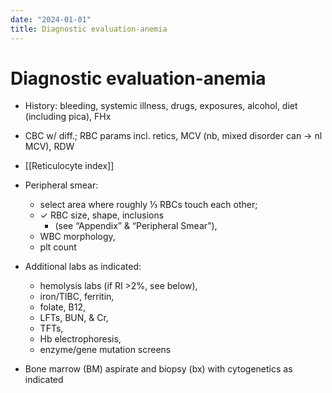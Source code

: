 ```yaml
---
date: "2024-01-01"
title: Diagnostic evaluation-anemia
---
```



# Diagnostic evaluation-anemia

- History: bleeding, systemic illness, drugs, exposures, alcohol, diet (including pica), FHx
- CBC w/ diff.; RBC params incl. retics, MCV (nb, mixed disorder can → nl MCV), RDW
- [[Reticulocyte index]]
- Peripheral smear:

  - select area where roughly ⅓ RBCs touch each other;
  - ✓ RBC size, shape, inclusions
    - (see “Appendix” & “Peripheral Smear”),
  - WBC morphology,
  - plt count

- Additional labs as indicated:

  - hemolysis labs (if RI >2%, see below),
  - iron/TIBC, ferritin,
  - folate, B12,
  - LFTs, BUN, & Cr,
  - TFTs,
  - Hb electrophoresis,
  - enzyme/gene mutation screens

- Bone marrow (BM) aspirate and biopsy (bx) with cytogenetics as indicated
